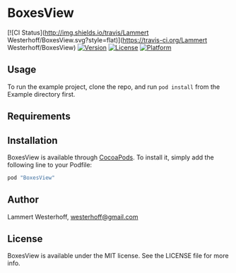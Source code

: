 # BoxesView

[![CI Status](http://img.shields.io/travis/Lammert Westerhoff/BoxesView.svg?style=flat)](https://travis-ci.org/Lammert Westerhoff/BoxesView)
[![Version](https://img.shields.io/cocoapods/v/BoxesView.svg?style=flat)](http://cocoapods.org/pods/BoxesView)
[![License](https://img.shields.io/cocoapods/l/BoxesView.svg?style=flat)](http://cocoapods.org/pods/BoxesView)
[![Platform](https://img.shields.io/cocoapods/p/BoxesView.svg?style=flat)](http://cocoapods.org/pods/BoxesView)

## Usage

To run the example project, clone the repo, and run `pod install` from the Example directory first.

## Requirements

## Installation

BoxesView is available through [CocoaPods](http://cocoapods.org). To install
it, simply add the following line to your Podfile:

```ruby
pod "BoxesView"
```

## Author

Lammert Westerhoff, westerhoff@gmail.com

## License

BoxesView is available under the MIT license. See the LICENSE file for more info.
